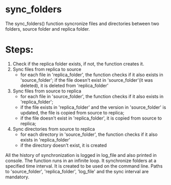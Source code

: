 # sync_folders

The sync_folders() function syncronize files and directories between two folders, source folder and replica folder. 

# Steps:
1. Check if the replica folder exists, if not, the function creates it.
2. Sync files from replica to source
   - for each file in 'replica_folder', the function checks if it also exists in 'source_folder'; if the file doesn't exist in 'source_folder'(it was deleted), it is deleted from 'replica_folder'
3. Sync files from source to replica
   - for each file in 'source_folder', the function checks if it also exists in 'replica_folder';
   - if the file exists in 'replica_folder' and the version in 'source_folder' is updated, the file is copied from source to replica;
   - if the file doesn't exist in 'replica_folder', it is copied from source to replica;
4. Sync directories from source to replica
   - for each directory in 'source_folder', the function checks if it also exists in 'replica_folder'
   - if the directory doesn't exist, it is created

All the history of synchronization is logged in log_file and also printed in console.
The function runs in an infinite loop. It synchronize folders at a specified time interval.
It is created to be used on the command line. Paths to 'source_folder', 'replica_folder', 'log_file' and the sync interval are mandatory.
